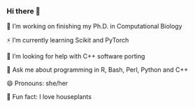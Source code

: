 ### Hi there 👋

 🔭 I’m working on finishing my Ph.D. in Computational Biology
 
 ⚡  I’m currently learning Scikit and PyTorch
 
 🤔 I’m looking for help with C++ software porting
 
 💬 Ask me about programming in R, Bash, Perl, Python and C++
 
 😄 Pronouns: she/her
 
 🌱 Fun fact: I love houseplants


